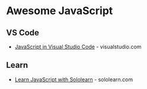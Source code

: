 # Awesome JavaScript

## VS Code
* [JavaScript in Visual Studio Code](https://code.visualstudio.com/docs/languages/javascript) - visualstudio.com


## Learn
* [Learn JavaScript with Sololearn](https://www.sololearn.com/en/learn/languages/javascript) - sololearn.com
